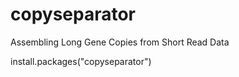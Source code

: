 # copyseparator
Assembling Long Gene Copies from Short Read Data

install.packages("copyseparator")
